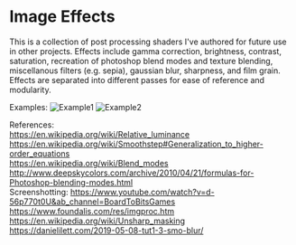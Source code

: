 # Image Effects

This is a collection of post processing shaders I've authored for future use in other projects. Effects include gamma correction, brightness, contrast, saturation, recreation of photoshop blend modes and texture blending, miscellanous filters (e.g. sepia), gaussian blur, sharpness, and film grain. Effects are separated into different passes for ease of reference and modularity.

Examples:
![Example1](https://github.com/GarrettGunnell/Image-Effects/blob/main/Examples/output.png)
![Example2](https://github.com/GarrettGunnell/Image-Effects/blob/main/Examples/output2.png)

References: <br>
https://en.wikipedia.org/wiki/Relative_luminance <br>
https://en.wikipedia.org/wiki/Smoothstep#Generalization_to_higher-order_equations <br>
https://en.wikipedia.org/wiki/Blend_modes <br>
http://www.deepskycolors.com/archive/2010/04/21/formulas-for-Photoshop-blending-modes.html <br>
Screenshotting: https://www.youtube.com/watch?v=d-56p770t0U&ab_channel=BoardToBitsGames <br>
https://www.foundalis.com/res/imgproc.htm <br>
https://en.wikipedia.org/wiki/Unsharp_masking <br>
https://danielilett.com/2019-05-08-tut1-3-smo-blur/